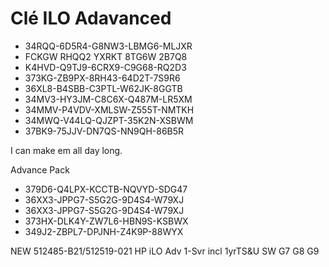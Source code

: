 # Clé ILO Adavanced

* 34RQQ-6D5R4-G8NW3-LBMG6-MLJXR
* FCKGW RHQQ2 YXRKT 8TG6W 2B7Q8
* K4HVD-Q9TJ9-6CRX9-C9G68-RQ2D3
* 373KG-ZB9PX-8RH43-64D2T-7S9R6
* 36XL8-B4SBB-C3PTL-W62JK-8GGTB
* 34MV3-HY3JM-C8C6X-Q487M-LR5XM
* 34MMV-P4VDV-XMLSW-Z555T-NMTKH
* 34MWQ-V44LQ-QJZPT-35K2N-XSBWM
* 37BK9-75JJV-DN7QS-NN9QH-86B5R

I can make em all day long.

Advance Pack

* 379D6-Q4LPX-KCCTB-NQVYD-SDG47
* 36XX3-JPPG7-S5G2G-9D4S4-W79XJ
* 36XX3-JPPG7-S5G2G-9D4S4-W79XJ
* 373HX-DLK4Y-ZW7L6-HBN9S-KSBWX
* 349J2-ZBPL7-DPJNH-Z4K9P-88WYX

NEW 512485-B21/512519-021 HP iLO Adv 1-Svr incl 1yrTS&U SW G7 G8 G9
